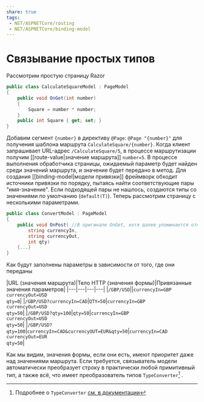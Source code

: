 ```yaml
---
share: true
tags:
 - NET/ASPNETCore/routing
 - NET/ASPNETCore/binding-model
---
```

# Связывание простых типов
Рассмотрим простую страницу Razor
```csharp
public class CalculateSquareModel : PageModel
{
	public void OnGet(int number)
	{
		Square = number * number;
	}
	public int Square { get; set; }
}
```
Добавим сегмент `{number}` в директиву `@Page`: `@Page "{number}"` для получения шаблона маршрута `CalculateSquare/{number}`. Когда клиент запрашивает URL-адрес `/CalculateSquare/5`, в процессе маршрутизации получим [[route-value|значение маршрута]] `number=5`. В процессе выполнения обработчика страницы, ожидаемый параметр будет найден среди значений маршрута, и значение будет передано в метод.
Для создания [[binding-model|модели привязки]] фреймворк обходит источники привязки по порядку, пытаясь найти соответствующие пары "имя-значение". Если подходящей пары не нашлось, создаются типы со значениями по умолчанию (`default(T)`).
Теперь рассмотрим страницу с несколькими параметрами.
```csharp
public class ConvertModel : PageModel
{
	public void OnPost( //В оригинале OnGet, хотя далее упоминается отправка формы
		string currencyIn,
		string currencyOut,
		int qty)
	{...}
}
```
Как будут заполнены параметры в зависимости от того, где они переданы

|URL (значения маршрута)|Тело HTTP (значения формы)|Привязанные значения параметров|
|---|---|---|---|
|`/GBP/USD`||`currencyIn=GBP` <br> `currencyOut=USD` <br> `qty=0`|
|`/GBP/USD?currencyIn=CAD`|`QTY=50`|`currencyIn=GBP` <br> `currencyOut=USD` <br> `qty=50`|
|`/GBP/USD?qty=100`|`qty=50`|`currencyIn=GBP` <br> `currencyOut=USD` <br> `qty=50`|
|`/GBP/USD?qty=100`|`currencyIn=CAD&currencyOUT=EUR&qty=50`|`currencyIn=CAD` <br> `currencyOut=EUR` <br> `qty=50`|

Как мы видим, значения формы, если они есть, имеют приоритет даже над значениями маршрута.
Если требуется, связыватель модели автоматически преобразует строку в практически любой примитивный тип, а также всё, что имеет преобразователь типов `TypeConverter`[^1] .

[^1]:Подробнее о `TypeConverter` [см. в документации](https://docs.microsoft.com/en-us/dotnet/standard/base-types/type-conversion#the-typeconverter-class)
